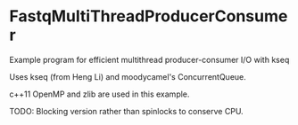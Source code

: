 # FastqMultiThreadProducerConsumer
Example program for efficient multithread producer-consumer I/O with kseq

Uses kseq (from Heng Li) and moodycamel's ConcurrentQueue.

c++11 OpenMP and zlib are used in this example.

TODO: Blocking version rather than spinlocks to conserve CPU.
